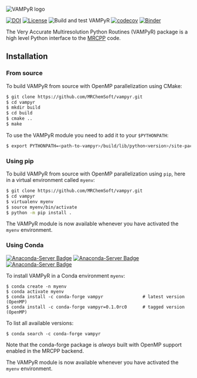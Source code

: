![VAMPyR logo](https://github.com/MRChemSoft/VAMPyR/raw/master/docs/gfx/logo.png)

[![DOI](https://zenodo.org/badge/DOI/10.5281/zenodo.4117602.svg)](https://doi.org/10.5281/zenodo.4117602)
[![License](https://img.shields.io/badge/license-%20LGPLv3-blue.svg)](../master/LICENSE)
![Build and test VAMPyR](https://github.com/MRChemSoft/vampyr/workflows/Build%20and%20test%20VAMPyR/badge.svg)
[![codecov](https://codecov.io/gh/MRChemSoft/vampyr/branch/master/graph/badge.svg)](https://codecov.io/gh/MRChemSoft/vampyr)
[![Binder](https://mybinder.org/badge_logo.svg)](https://mybinder.org/v2/gh/MRChemSoft/vampyr/master?urlpath=lab%2Ftree%2Fdocs%2Fnotebooks)

The Very Accurate Multiresolution Python Routines (VAMPyR) package is a high
level Python interface to the [MRCPP](https://github.com/MRChemSoft/mrcpp) code.

## Installation

### From source

To build VAMPyR from source with OpenMP parallelization using CMake:

```sh
$ git clone https://github.com/MRChemSoft/vampyr.git
$ cd vampyr
$ mkdir build
$ cd build
$ cmake ..
$ make
```

To use the VAMPyR module you need to add it to your `$PYTHONPATH`:

``` sh
$ export PYTHONPATH=<path-to-vampyr>/build/lib/python<version>/site-packages:$PYTHONPATH
```

### Using pip

To build VAMPyR from source with OpenMP parallelization using `pip`, here in a virtual
environment called `myenv`:

```sh
$ git clone https://github.com/MRChemSoft/vampyr.git
$ cd vampyr
$ virtualenv myenv
$ source myenv/bin/activate
$ python -m pip install .
```

The VAMPyR module is now available whenever you have activated the `myenv` environment.

### Using Conda

[![Anaconda-Server Badge](https://anaconda.org/conda-forge/vampyr/badges/version.svg)](https://anaconda.org/conda-forge/vampyr)
[![Anaconda-Server Badge](https://anaconda.org/conda-forge/vampyr/badges/latest_release_date.svg)](https://anaconda.org/conda-forge/vampyr)
[![Anaconda-Server Badge](https://anaconda.org/conda-forge/vampyr/badges/downloads.svg)](https://anaconda.org/conda-forge/vampyr)

To install VAMPyR in a Conda environment `myenv`:

    $ conda create -n myenv
    $ conda activate myenv
    $ conda install -c conda-forge vampyr               # latest version (OpenMP)
    $ conda install -c conda-forge vampyr=0.1.0rc0      # tagged version (OpenMP)

To list all available versions:

    $ conda search -c conda-forge vampyr

Note that the conda-forge package is _always_ built with OpenMP support enabled
in the MRCPP backend.

The VAMPyR module is now available whenever you have activated the `myenv` environment.

